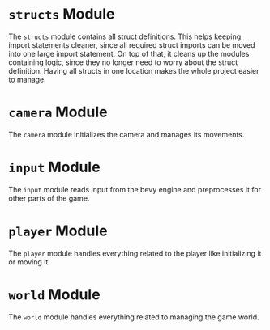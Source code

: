 # `structs` Module
The `structs` module contains all struct definitions.
This helps keeping import statements cleaner, since
all required struct imports can be moved into one
large import statement.
On top of that, it cleans up the modules containing logic,
since they no longer need to worry about the struct definition.
Having all structs in one location makes the whole project easier to manage.
# `camera` Module
The `camera` module initializes the camera and manages its movements.
# `input` Module
The `input` module reads input from the bevy engine and preprocesses it
for other parts of the game.
# `player` Module
The `player` module handles everything related to the player like
initializing it or moving it.
# `world` Module
The `world` module handles everything related to managing the game world.